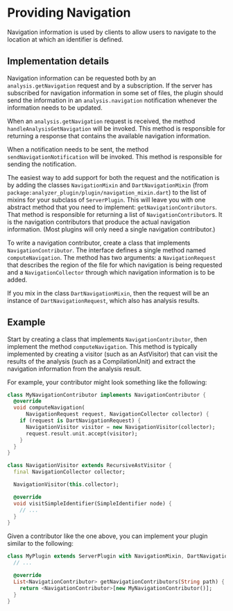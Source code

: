 # Providing Navigation

Navigation information is used by clients to allow users to navigate to the
location at which an identifier is defined.

## Implementation details

Navigation information can be requested both by an `analysis.getNavigation`
request and by a subscription. If the server has subscribed for navigation
information in some set of files, the plugin should send the information in
an `analysis.navigation` notification whenever the information needs to be
updated.

When an `analysis.getNavigation` request is received, the method
`handleAnalysisGetNavigation` will be invoked. This method is responsible for
returning a response that contains the available navigation information.

When a notification needs to be sent, the method `sendNavigationNotification`
will be invoked. This method is responsible for sending the notification.

The easiest way to add support for both the request and the notification is by
adding the classes `NavigationMixin` and `DartNavigationMixin` (from
`package:analyzer_plugin/plugin/navigation_mixin.dart`) to the list of mixins
for your subclass of `ServerPlugin`. This will leave you with one abstract
method that you need to implement: `getNavigationContributors`. That method is
responsible for returning a list of `NavigationContributor`s. It is the
navigation contributors that produce the actual navigation information. (Most
plugins will only need a single navigation contributor.)

To write a navigation contributor, create a class that implements
`NavigationContributor`. The interface defines a single method named
`computeNavigation`. The method has two arguments: a `NavigationRequest` that
describes the region of the file for which navigation is being requested and a
`NavigationCollector` through which navigation information is to be added.

If you mix in the class `DartNavigationMixin`, then the request will be an
instance of `DartNavigationRequest`, which also has analysis results.

## Example

Start by creating a class that implements `NavigationContributor`, then
implement the method `computeNavigation`. This method is typically implemented
by creating a visitor (such as an AstVisitor) that can visit the results of the
analysis (such as a CompilationUnit) and extract the navigation information from
the analysis result.

For example, your contributor might look something like the following:

```dart
class MyNavigationContributor implements NavigationContributor {
  @override
  void computeNavigation(
      NavigationRequest request, NavigationCollector collector) {
    if (request is DartNavigationRequest) {
      NavigationVisitor visitor = new NavigationVisitor(collector);
      request.result.unit.accept(visitor);
    }
  }
}

class NavigationVisitor extends RecursiveAstVisitor {
  final NavigationCollector collector;

  NavigationVisitor(this.collector);

  @override
  void visitSimpleIdentifier(SimpleIdentifier node) {
    // ...
  }
}
```

Given a contributor like the one above, you can implement your plugin similar to
the following:

```dart
class MyPlugin extends ServerPlugin with NavigationMixin, DartNavigationMixin {
  // ...

  @override
  List<NavigationContributor> getNavigationContributors(String path) {
    return <NavigationContributor>[new MyNavigationContributor()];
  }
}
```
